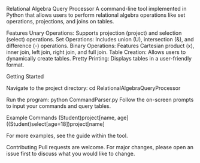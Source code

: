 Relational Algebra Query Processor
A command-line tool implemented in Python that allows users to perform relational algebra operations like set operations, projections, and joins on tables.

Features
Unary Operations: Supports projection (project) and selection (select) operations.
Set Operations: Includes union (U), intersection (&), and difference (-) operations.
Binary Operations: Features Cartesian product (x), inner join, left join, right join, and full join.
Table Creation: Allows users to dynamically create tables.
Pretty Printing: Displays tables in a user-friendly format.

Getting Started

Navigate to the project directory:
cd RelationalAlgebraQueryProcessor

Run the program:
python CommandParser.py
Follow the on-screen prompts to input your commands and query tables.

Example Commands
(Student)project[name, age]
((Student)select[age=18])project[name]

For more examples, see the guide within the tool.

Contributing
Pull requests are welcome. For major changes, please open an issue first to discuss what you would like to change.
